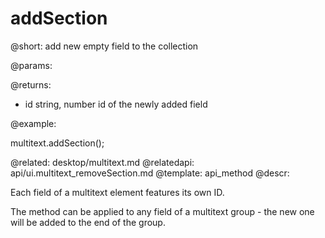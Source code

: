 addSection
=============

@short: add new empty field  to the collection
	

@params:

@returns:
- id	string, number		id of the newly added field

@example:

multitext.addSection();

@related:
	desktop/multitext.md
@relatedapi:
	api/ui.multitext_removeSection.md
@template:	api_method
@descr:

Each field of a multitext element features its own ID.

The method can be applied to any field of a multitext group - the new one
will be added to the end of the group. 


